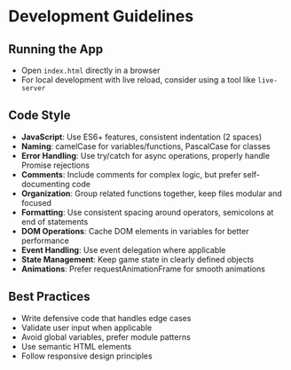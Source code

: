 # Development Guidelines

## Running the App
- Open `index.html` directly in a browser
- For local development with live reload, consider using a tool like `live-server`

## Code Style
- **JavaScript**: Use ES6+ features, consistent indentation (2 spaces)
- **Naming**: camelCase for variables/functions, PascalCase for classes
- **Error Handling**: Use try/catch for async operations, properly handle Promise rejections
- **Comments**: Include comments for complex logic, but prefer self-documenting code
- **Organization**: Group related functions together, keep files modular and focused
- **Formatting**: Use consistent spacing around operators, semicolons at end of statements
- **DOM Operations**: Cache DOM elements in variables for better performance
- **Event Handling**: Use event delegation where applicable
- **State Management**: Keep game state in clearly defined objects
- **Animations**: Prefer requestAnimationFrame for smooth animations

## Best Practices
- Write defensive code that handles edge cases
- Validate user input when applicable
- Avoid global variables, prefer module patterns
- Use semantic HTML elements
- Follow responsive design principles